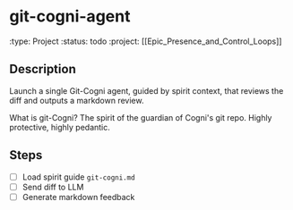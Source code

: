 # git-cogni-agent
:type: Project
:status: todo
:project: [[Epic_Presence_and_Control_Loops]]

## Description
Launch a single Git-Cogni agent, guided by spirit context, that reviews the diff and outputs a markdown review.

What is git-Cogni? The spirit of the guardian of Cogni's git repo. Highly protective, highly pedantic.

## Steps
- [ ] Load spirit guide `git-cogni.md`
- [ ] Send diff to LLM
- [ ] Generate markdown feedback
